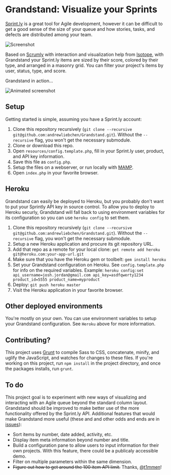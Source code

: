 # Grandstand: Visualize your Sprints

[Sprint.ly](http://sprint.ly) is a great tool for Agile development, however it can be difficult to get a good sense of the size of your queue and how stories, tasks, and defects are distributed among your team. 

![Screenshot](http://f.cl.ly/items/0o2s1l0b382z2T3Q4743/screenshot_full.png)

Based on [Scrumly](https://github.com/simpleenergy/Scrumly) with interaction and visualization help from [Isotope](https://github.com/desandro/isotope), with Grandstand your Sprint.ly items are sized by their score, colored by their type, and arranged in a masonry grid.  You can filter your project's items by user, status, type, and score. 

Grandstand in action...

![Animated screenshot](http://f.cl.ly/items/0e3q151b00042H0a390d/granstand.gif)

## Setup

Getting started is simple, assuming you have a Sprint.ly account: 

1. Clone this repository recursively (`git clone --recursive git@github.com:andrewliebchen/Grandstand.git`). Without the `--recursive` flag, you won't get the necessary submodule.
1. Clone or download this repo.
2. Open `resources/config.template.php`, fill in your Sprint.ly user, product, and API key information.
3. Save this file as `config.php`.
4. Setup the files on a webserver, or run locally with [MAMP](http://www.mamp.info/en/index.html).
5. Open `index.php` in your favorite browser.

## Heroku

Grandstand can easily be deployed to Heroku, but you probably don't want to put your Sprintly API key in source control. To allow you to deploy to Heroku securly, Grandstand will fall back to using environment variables for its configuration so you can use `heroku config` to set them.

1. Clone this repository recursively (`git clone --recursive git@github.com:andrewliebchen/Grandstand.git`). Without the `--recursive` flag, you won't get the necessary submodule.
2. Setup a new Heroku application and procure its git repository URL.
3. Add that repo as a remote for your local clone: `get remote add heroku git@heroku.com:your-app-url.git`
4. Make sure that you have the Heroku gem or toolbelt: `gem install heroku`
5. Set your Grandstand configuration on Heroku. See `config.template.php` for info on the required variables. Example: `heroku config:set api_username=josh.jordan@gmail.com api_key=asdfqwerty1234 product_id=5555 product_name=myproduct`
6. Deploy: `git push heroku master`
7. Visit the Heroku application in your favorite browser.

## Other deployed environments

You're mostly on your own. You can use environment variables to setup your Grandstand configuration. See `Heroku` above for more information.

## Contributing?

This project uses [Grunt](http://gruntjs.com/) to compile Sass to CSS, concatenate, minify, and uglify the JavaScript, and watches for changes to these files. If you're working on this project, run `npm install` in the project directory, and once the packages installs, run `grunt`.

## To do

This project goal is to experiment with new ways of visualizing and interacting with an Agile queue beyond the standard column layout. Grandstand should be improved to make better use of the more functionality offered by the Sprint.ly API. Additional features that would make Grandstand more useful (these and and other odds and ends are in [issues](https://github.com/andrewliebchen/Grandstand/issues?state=open)): 

* Sort items by number, date added, activity, etc.
* Display item meta information beyond number and title.
* Build a configuration pane to allow users to input information for their own projects. With this feature, there could be a publicaly accessible demo.
* Filter on multiple parameters within the same dimension.
* ~~Figure out how to get around the 100 item API limit.~~ Thanks, [@t1mmen](https://github.com/t1mmen)!
